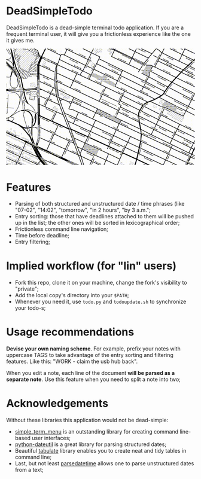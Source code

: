 # DeadSimpleTodo

DeadSimpleTodo is a dead-simple terminal todo application. If you are a frequent terminal user, it will give you a frictionless experience like the one it gives me.

![Demo](res/demo.gif)

# Features

- Parsing of both structured and unstructured date / time phrases (like "07-02", "14:02", "tomorrow", "in 2 hours", "by 3 a.m.";
- Entry sorting: those that have deadlines attached to them will be pushed up in the list; the other ones will be sorted in lexicographical order;
- Frictionless command line navigation;
- Time before deadline;
- Entry filtering;

# Implied workflow (for "lin" users)

- Fork this repo, clone it on your machine, change the fork's visibility to "private";
- Add the local copy's directory into your `$PATH`;
- Whenever you need it, use `todo.py` and `todoupdate.sh` to synchronize your todo-s;

# Usage recommendations

**Devise your own naming scheme**. For example, prefix your notes with uppercase TAGS to take advantage of the entry sorting and filtering features. Like this: "WORK - claim the usb hub back".

When you edit a note, each line of the document **will be parsed as a separate note**. Use this feature when you need to split a note into two;

# Acknowledgements 

Without these libraries this application would not be dead-simple:

- [simple_term_menu](https://pypi.org/project/simple-term-menu/) is an outstanding library for creating command line-based user interfaces;
- [python-dateutil](https://pypi.org/project/python-dateutil/) is a great library for parsing structured dates;
- Beautiful [tabulate](https://pypi.org/project/tabulate/) library enables you to create neat and tidy tables in command line;
- Last, but not least [parsedatetime](https://pypi.org/project/parsedatetime/) allows one to parse unstructured dates from a text;
